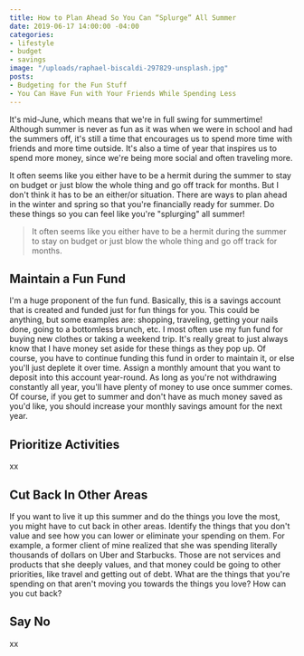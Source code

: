 ```yaml
---
title: How to Plan Ahead So You Can “Splurge” All Summer
date: 2019-06-17 14:00:00 -04:00
categories:
- lifestyle
- budget
- savings
image: "/uploads/raphael-biscaldi-297829-unsplash.jpg"
posts:
- Budgeting for the Fun Stuff
- You Can Have Fun with Your Friends While Spending Less
---
```


It's mid-June, which means that we're in full swing for summertime! Although summer is never as fun as it was when we were in school and had the summers off, it's still a time that encourages us to spend more time with friends and more time outside. It's also a time of year that inspires us to spend more money, since we're being more social and often traveling more. 

It often seems like you either have to be a hermit during the summer to stay on budget or just blow the whole thing and go off track for months. But I don't think it has to be an either/or situation. There are ways to plan ahead in the winter and spring so that you're financially ready for summer. Do these things so you can feel like you're "splurging" all summer!

> It often seems like you either have to be a hermit during the summer to stay on budget or just blow the whole thing and go off track for months. 

## Maintain a Fun Fund

I'm a huge proponent of the fun fund. Basically, this is a savings account that is created and funded just for fun things for you. This could be anything, but some examples are: shopping, traveling, getting your nails done, going to a bottomless brunch, etc. I most often use my fun fund for buying new clothes or taking a weekend trip. It's really great to just always know that I have money set aside for these things as they pop up. Of course, you have to continue funding this fund in order to maintain it, or else you'll just deplete it over time. Assign a monthly amount that you want to deposit into this account year-round. As long as you're not withdrawing constantly all year, you'll have plenty of money to use once summer comes. Of course, if you get to summer and don't have as much money saved as you'd like, you should increase your monthly savings amount for the next year. 

## Prioritize Activities

xx

## Cut Back In Other Areas

If you want to live it up this summer and do the things you love the most, you might have to cut back in other areas. Identify the things that you don't value and see how you can lower or eliminate your spending on them. For example, a former client of mine realized that she was spending literally thousands of dollars on Uber and Starbucks. Those are not services and products that she deeply values, and that money could be going to other priorities, like travel and getting out of debt. What are the things that you're spending on that aren't moving you towards the things you love? How can you cut back?

## Say No

xx